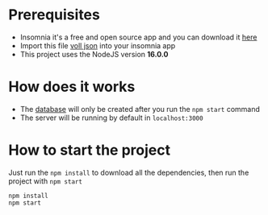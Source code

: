 # Prerequisites
* Insomnia it's a free and open source app and you can download it [here](https://github.com/Kong/insomnia/releases/tag/core%402023.1.0)
* Import this file [voll json](insomnia/voll_insomnia.json) into your insomnia app
* This project uses the NodeJS version **16.0.0**

# How does it works
* The [database](src/database/) will only be created after you run the `npm start` command
* The server will be running by default in `localhost:3000`

# How to start the project
Just run the `npm install` to download all the dependencies, then run the project with `npm start`
```
npm install
npm start
```
